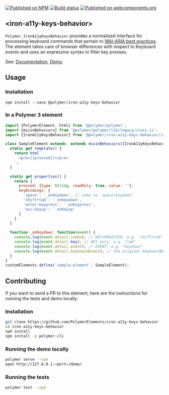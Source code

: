 [![Published on NPM](https://img.shields.io/npm/v/@polymer/iron-a11y-keys-behavior.svg)](https://www.npmjs.com/package/@polymer/iron-a11y-keys-behavior)
[![Build status](https://travis-ci.org/PolymerElements/iron-a11y-keys-behavior.svg?branch=master)](https://travis-ci.org/PolymerElements/iron-a11y-keys-behavior)
[![Published on webcomponents.org](https://img.shields.io/badge/webcomponents.org-published-blue.svg)](https://webcomponents.org/element/@polymer/iron-a11y-keys-behavior)

## &lt;iron-a11y-keys-behavior&gt;
`Polymer.IronA11yKeysBehavior` provides a normalized interface for processing
keyboard commands that pertain to [WAI-ARIA best practices](http://www.w3.org/TR/wai-aria-practices/#kbd_general_binding).
The element takes care of browser differences with respect to Keyboard events
and uses an expressive syntax to filter key presses.

See: [Documentation](https://www.webcomponents.org/element/@polymer/iron-a11y-keys-behavior),
  [Demo](https://www.webcomponents.org/element/@polymer/iron-a11y-keys-behavior/demo/demo/index.html).

## Usage

### Installation
```
npm install --save @polymer/iron-a11y-keys-behavior
```

### In a Polymer 3 element
```js
import {PolymerElement, html} from '@polymer/polymer';
import {mixinBehaviors} from '@polymer/polymer/lib/legacy/class.js';
import {IronA11yKeysBehavior} from '@polymer/iron-a11y-keys-behavior/iron-a11y-keys-behavior.js';

class SampleElement extends  extends mixinBehaviors([IronA11yKeysBehavior], PolymerElement) {
  static get template() {
    return html`
      <pre>[[pressed]]</pre>
    `;
  }

  static get properties() {
    return {
      pressed: {type: String, readOnly: true, value: ''},
      keyBindings: {
        'space': '_onKeydown', // same as 'space:keydown'
        'shift+tab': '_onKeydown',
        'enter:keypress': '_onKeypress',
        'esc:keyup': '_onKeyup'
      }
    }
  }

  function _onKeydown: function(event) {
    console.log(event.detail.combo); // KEY+MODIFIER, e.g. "shift+tab"
    console.log(event.detail.key); // KEY only, e.g. "tab"
    console.log(event.detail.event); // EVENT, e.g. "keydown"
    console.log(event.detail.keyboardEvent); // the original KeyboardEvent
  }
}
customElements.define('sample-element', SampleElement);
```

## Contributing
If you want to send a PR to this element, here are
the instructions for running the tests and demo locally:

### Installation
```sh
git clone https://github.com/PolymerElements/iron-a11y-keys-behavior
cd iron-a11y-keys-behavior
npm install
npm install -g polymer-cli
```

### Running the demo locally
```sh
polymer serve --npm
open http://127.0.0.1:<port>/demo/
```

### Running the tests
```sh
polymer test --npm
```
